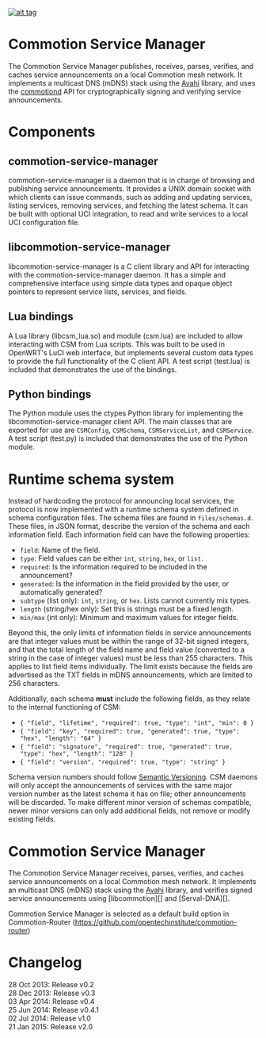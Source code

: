 [![alt tag](http://img.shields.io/badge/maintainer-dismantl-green.svg)](https://github.com/dismantl)

Commotion Service Manager
=========================

The Commotion Service Manager publishes, receives, parses, verifies, and caches service announcements on a local Commotion mesh network. It implements a multicast DNS (mDNS) stack using the [Avahi][] library, and uses the [commotiond][] API for cryptographically signing and verifying service announcements.

Components
==========

commotion-service-manager
-------------------------
commotion-service-manager is a daemon that is in charge of browsing and publishing service announcements. It provides a UNIX domain socket with which clients can issue commands, such as adding and updating services, listing services, removing services, and fetching the latest schema. It can be built with optional UCI integration, to read and write services to a local UCI configuration file.

libcommotion-service-manager
----------------------------
libcommotion-service-manager is a C client library and API for interacting with the commotion-service-manager daemon. It has a simple and comprehensive interface using simple data types and opaque object pointers to represent service lists, services, and fields.

Lua bindings
------------
A Lua library (libcsm_lua.so) and module (csm.lua) are included to allow interacting with CSM from Lua scripts. This was built to be used in OpenWRT's LuCI web interface, but implements several custom data types to provide the full functionality of the C client API. A test script (test.lua) is included that demonstrates the use of the bindings.

Python bindings
---------------
The Python module uses the ctypes Python library for implementing the libcommotion-service-manager client API. The main classes that are exported for use are `CSMConfig`, `CSMSchema`, `CSMServiceList`, and `CSMService`. A test script (test.py) is included that demonstrates the use of the Python module.

Runtime schema system
=====================

Instead of hardcoding the protocol for announcing local services, the protocol is now implemented with a runtime schema system defined in schema configuration files. The schema files are found in `files/schemas.d`. These files, in JSON format, describe the version of the schema and each information field. Each information field can have the following properties:

* `field`: Name of the field.
* `type`: Field values can be either `int`, `string`, `hex`, or `list`.
* `required`: Is the information required to be included in the announcement?
* `generated`: Is the information in the field provided by the user, or automatically generated?
* `subtype` (list only): `int`, `string`, or `hex`. Lists cannot currently mix types.
* `length` (string/hex only): Set this is strings must be a fixed length.
* `min/max` (int only): Minimum and maximum values for integer fields.

Beyond this, the only limits of information fields in service announcements are that integer values must be within the range of 32-bit signed integers, and that the total length of the field name and field value (converted to a string in the case of integer values) must be less than 255 characters. This applies to list field items individually. The limit exists because the fields are advertised as the TXT fields in mDNS announcements, which are limited to 256 characters.

Additionally, each schema **must** include the following fields, as they relate to the internal functioning of CSM:

* `{ "field", "lifetime", "required": true, "type": "int", "min": 0 }`
* `{ "field": "key", "required": true, "generated": true, "type": "hex", "length": "64" }`
* `{ "field": "signature", "required": true, "generated": true, "type": "hex", "length": "128" }`
* `{ "field": "version", "required": true, "type": "string" }`

Schema version numbers should follow [Semantic Versioning][semver]. CSM daemons will only accept the announcements of services with the same major version number as the latest schema it has on file; other announcements will be discarded. To make different minor version of schemas compatible, newer minor versions can only add additional fields, not remove or modify existing fields.

Commotion Service Manager
=========================

The Commotion Service Manager receives, parses, verifies, and caches service announcements on a local Commotion mesh network. It implements an multicast DNS (mDNS) stack using the [Avahi][] library, and verifies signed service announcements using [libcommotion][] and [Serval-DNA][].

Commotion Service Manager is selected as a default build option in Commotion-Router (https://github.com/opentechinstitute/commotion-router)

Changelog
=========

28 Oct 2013: Release v0.2  
28 Dec 2013: Release v0.3  
03 Apr 2014: Release v0.4  
25 Jun 2014: Release v0.4.1  
02 Jul 2014: Release v1.0  
21 Jan 2015: Release v2.0  

[Avahi]: http://avahi.org/
[commotiond]: https://github.com/opentechinstitute/commotiond
[semver]: http://semver.org/